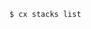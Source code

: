 <!-- usedin: [ _includes/_inlines/Toolbelt/common/introduction/introduction_initialize-the-toolbelt.md] -->

```
$ cx stacks list
```
